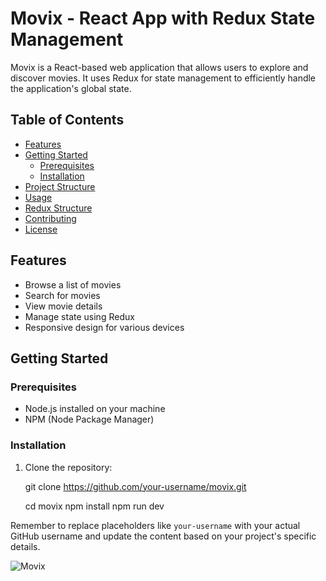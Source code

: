 # Movix - React App with Redux State Management

Movix is a React-based web application that allows users to explore and discover movies. It uses Redux for state management to efficiently handle the application's global state.

## Table of Contents

- [Features](#features)
- [Getting Started](#getting-started)
  - [Prerequisites](#prerequisites)
  - [Installation](#installation)
- [Project Structure](#project-structure)
- [Usage](#usage)
- [Redux Structure](#redux-structure)
- [Contributing](#contributing)
- [License](#license)

## Features

- Browse a list of movies
- Search for movies
- View movie details
- Manage state using Redux
- Responsive design for various devices

## Getting Started

### Prerequisites

- Node.js installed on your machine
- NPM (Node Package Manager)

### Installation

1. Clone the repository:

   git clone https://github.com/your-username/movix.git

   cd movix
npm install
npm run dev

Remember to replace placeholders like `your-username` with your actual GitHub username and update the content based on your project's specific details.

![Movix](https://github.com/navanee1609/movix/assets/120004894/10b4f51b-62b4-49d2-aa62-a270e98c24f6)


